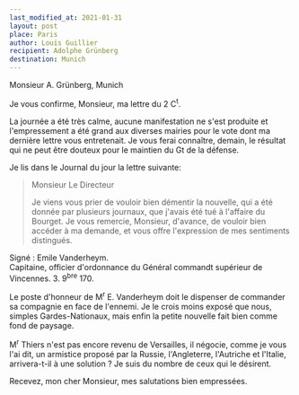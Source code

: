 ```yaml
---
last_modified_at: 2021-01-31
layout: post
place: Paris
author: Louis Guillier
recipient: Adolphe Grünberg
destination: Munich
---
```


Monsieur A. Grünberg, Munich


Je vous confirme, Monsieur, ma lettre du 2 C<sup>t</sup>.

La journée a été très calme, aucune manifestation ne s'est produite et
l'empressement a été grand aux diverses mairies pour le vote dont ma dernière
lettre vous entretenait. Je vous ferai connaître, demain, le résultat qui ne
peut être douteux pour le maintien du Gt de la défense.

Je lis dans le Journal du jour la lettre suivante:

> Monsieur Le Directeur
>
> Je viens vous prier de vouloir bien démentir la nouvelle, qui a été
> donnée par plusieurs journaux, que j'avais été tué à l'affaire du Bourget.
> Je vous remercie, Monsieur, d'avance, de vouloir bien accéder à ma demande,
> et vous offre l'expression de mes sentiments distingués.

Signé : Emile Vanderheym.  
Capitaine, officier d'ordonnance du Général commandt supérieur de Vincennes.   3. 9<sup>bre</sup> 170.

Le poste d'honneur de M<sup>r</sup> E. Vanderheym doit le dispenser de commander sa
compagnie en face de l'ennemi. Je le crois moins exposé que nous, simples
Gardes-Nationaux, mais enfin la petite nouvelle fait bien comme fond de
paysage.

M<sup>r</sup> Thiers n'est pas encore revenu de Versailles, il négocie, comme je vous l'ai
dit, un armistice proposé par la Russie, l'Angleterre, l'Autriche et l'Italie,
arrivera-t-il à une solution ? Je suis du nombre de ceux qui le désirent.

Recevez, mon cher Monsieur, mes salutations bien empressées.
